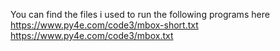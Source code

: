 You can find the files i used to run the following programs here  
https://www.py4e.com/code3/mbox-short.txt   
https://www.py4e.com/code3/mbox.txt  
